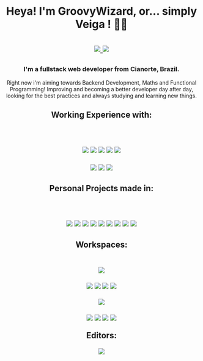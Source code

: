 <h1 align='center'> Heya! I'm GroovyWizard, or... simply Veiga ! 🧙‍♂️ 
<p/>
<p align='center'>
<a href="https://www.linkedin.com/in/lucas-felipe-da-veiga-792a06213/">
    <img src="https://img.shields.io/badge/linkedin-%230077B5.svg?&style=for-the-badge&logo=linkedin&logoColor=white" />
</a>
<a href="https://www.codewars.com/users/GroovyWizard">        
    <img src="https://img.shields.io/badge/Codewars-B1361E?style=for-the-badge&logo=Codewars&logoColor=white" />
</a>
</p>
  
 <p/>
</h1>

<h3 align='center'> I'm a fullstack web developer from Cianorte, Brazil. </h3>
<p align='center'>  Right now i'm aiming towards Backend Development, Maths and Functional Programming! Improving and becoming a better developer day after day, looking for the best practices and always studying and learning new things.  </p>


<h2 align='center'>
   Working Experience with:
     <p/>
    <br>
    <p align='center'>
      <img src="https://img.shields.io/badge/Django-092E20?style=for-the-badge&logo=django&logoColor=green" />
      <img src="https://img.shields.io/badge/Laravel-FF2D20?style=for-the-badge&logo=laravel&logoColor=white" />
      <img src="https://img.shields.io/badge/Vue.js-35495E?style=for-the-badge&logo=vuedotjs&logoColor=4FC08D" />
      <img src="https://img.shields.io/badge/Ruby_on_Rails-CC0000?style=for-the-badge&logo=ruby-on-rails&logoColor=white" />
      <img src="https://img.shields.io/badge/Node.js-339933?style=for-the-badge&logo=nodedotjs&logoColor=white" />
    </p>
    <p>
      <img src="https://img.shields.io/badge/Docker-2CA5E0?style=for-the-badge&logo=docker&logoColor=white" />
      <img src="https://img.shields.io/badge/Heroku-430098?style=for-the-badge&logo=heroku&logoColor=white" />
      <img src="https://img.shields.io/badge/Amazon_AWS-FF9900?style=for-the-badge&logo=amazonaws&logoColor=white" />
    </p>
</h2>

<h2 align='center'>
    Personal Projects made in:
     <p/>
    <br>
  <p align='center'>
  <img src="https://img.shields.io/badge/Ruby-CC342D?style=for-the-badge&logo=ruby&logoColor=white" />
  <img src="https://img.shields.io/badge/Haskell-5D4F85?style=for-the-badge&logo=haskell&logoColor=white" />
  <img src="https://img.shields.io/badge/Python-FFD43B?style=for-the-badge&logo=python&logoColor=blue" />
  <img src="https://img.shields.io/badge/Lua-2C2D72?style=for-the-badge&logo=lua&logoColor=white" />
  <img src="https://img.shields.io/badge/Elixir-4B275F?style=for-the-badge&logo=elixir&logoColor=white"/>
  <img src="https://img.shields.io/badge/C-00599C?style=for-the-badge&logo=c&logoColor=white"/>
  <img src="https://img.shields.io/badge/PHP-777BB4?style=for-the-badge&logo=php&logoColor=white"/>
  <img src="https://img.shields.io/badge/Unity-100000?style=for-the-badge&logo=unity&logoColor=white"/>
  <img src="https://img.shields.io/badge/Rust-000000?style=for-the-badge&logo=rust&logoColor=white"/>


</p>
</h2>


<h2 align='center'>
Workspaces:
    <p/>
    <br>
    <strong align='center'> 
       <img src="https://img.shields.io/badge/acer%20laptop-83B81A?style=for-the-badge&logo=acer&logoColor=white" />
    </strong>
    <p align='center'>
        <img src="https://img.shields.io/badge/AMD%20Ryzen_7_3700U-ED1C24?style=for-the-badge&logo=amd&logoColor=white"/>
        <img src="https://img.shields.io/badge/AMD%20Radeon_RX_VEGA_10-ED1C24?style=for-the-badge&logo=amd&logoColor=white"/>
        <img src="https://img.shields.io/badge/RAM-12GB-%230071C5.svg?&style=for-the-badge&logoColor=white" />
        <img src="https://img.shields.io/badge/Arch_Linux-1793D1?style=for-the-badge&logo=arch-linux&logoColor=white" />
    </p>
    <strong align='center'>
          <img src="https://img.shields.io/badge/PC%20-0078D6?style=for-the-badge&logo=windows&logoColor=white" />
    </strong>   
    <p/>
    <p align='center'>
        <img src="https://img.shields.io/badge/AMD%20Ryzen_5_3600-ED1C24?style=for-the-badge&logo=amd&logoColor=white"/>
        <img src="https://img.shields.io/badge/NVIDIA-RTX3050-76B900?style=for-the-badge&logo=nvidia&logoColor=white"/>
        <img src="https://img.shields.io/badge/RAM-16GB-%230071C5.svg?&style=for-the-badge&logoColor=white" />
        <img src="https://img.shields.io/badge/Arch_Linux-1793D1?style=for-the-badge&logo=arch-linux&logoColor=white" />
    </p>   
Editors:
    <p/>
    <p align='center'>
          <img src="https://img.shields.io/badge/NeoVim-%2357A143.svg?&style=for-the-badge&logo=neovim&logoColor=white" />    
    </p>
</h2>



